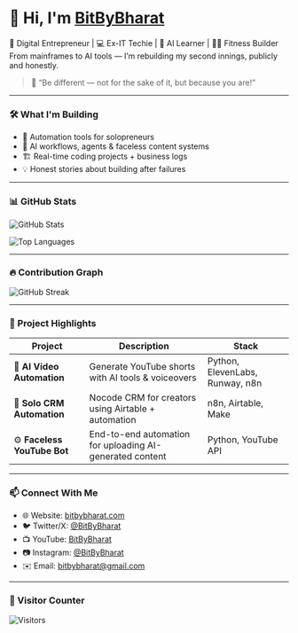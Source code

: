 # 👋 Hi, I'm [BitByBharat](https://bitbybharat.com)

🚀 Digital Entrepreneur | 💻 Ex-IT Techie | 🧠 AI Learner | 🏋️‍♂️ Fitness Builder  
From mainframes to AI tools — I’m rebuilding my second innings, publicly and honestly.

> 💬 “Be different — not for the sake of it, but because you are!”

---

### 🛠️ What I'm Building

- 🔧 Automation tools for solopreneurs
- 🤖 AI workflows, agents & faceless content systems
- 🏗️ Real-time coding projects + business logs
- 💡 Honest stories about building after failures

---

### 📊 GitHub Stats

![GitHub Stats](https://github-readme-stats.vercel.app/api?username=BitByBharat&show_icons=true&theme=tokyonight&hide_border=true)

![Top Languages](https://github-readme-stats.vercel.app/api/top-langs/?username=BitByBharat&layout=compact&theme=tokyonight&hide_border=true)

---

### 🔥 Contribution Graph

![GitHub Streak](https://github-readme-streak-stats.herokuapp.com?user=BitByBharat&theme=tokyonight&hide_border=true)

---

### 🚀 Project Highlights

| Project | Description | Stack |
|--------|-------------|-------|
| 🧠 **AI Video Automation** | Generate YouTube shorts with AI tools & voiceovers | Python, ElevenLabs, Runway, n8n |
| 🔄 **Solo CRM Automation** | Nocode CRM for creators using Airtable + automation | n8n, Airtable, Make |
| ⚙️ **Faceless YouTube Bot** | End-to-end automation for uploading AI-generated content | Python, YouTube API |

---

### 📫 Connect With Me

- 🌐 Website: [bitbybharat.com](https://bitbybharat.com)
- 🐦 Twitter/X: [@BitByBharat](https://twitter.com/BitByBharat)
- 📺 YouTube: [BitByBharat](https://youtube.com/@BitByBharat)
- 📷 Instagram: [@BitByBharat](https://instagram.com/BitByBharat)
- ✉️ Email: bitbybharat@gmail.com

---

### 👀 Visitor Counter

![Visitors](https://komarev.com/ghpvc/?username=BitByBharat&label=Profile%20Views&color=0e75b6&style=flat)
